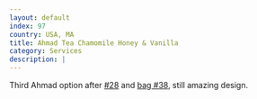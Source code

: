 ```yaml
---
layout: default
index: 97
country: USA, MA
title: Ahmad Tea Chamomile Honey & Vanilla
category: Services
description: |
---
```

Third Ahmad option after [#28](#post_28) and [bag #38](#post_38), still amazing design.
